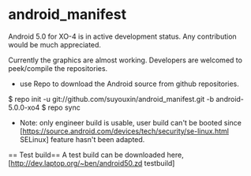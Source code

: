 android_manifest
================
Android 5.0 for XO-4 is in active development status. Any contribution would be much appreciated.

Currently the graphics are almost working. Developers are welcomed to peek/compile the repositories.

* use Repo to download the Android source from github repositories.

 $ repo init -u git://github.com/suyouxin/android_manifest.git -b android-5.0.0-xo4
 $ repo sync

* Note: only engineer build is usable, user build can't be booted since [https://source.android.com/devices/tech/security/se-linux.html SELinux] feature hasn't been adapted.

== Test build==
  A test build can be downloaded here, [http://dev.laptop.org/~ben/android50.zd testbuild]
